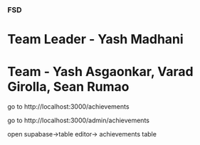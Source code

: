 ### FSD


# Team Leader - Yash Madhani 
# Team - Yash Asgaonkar, Varad Girolla, Sean Rumao

go to http://localhost:3000/achievements

go to http://localhost:3000/admin/achievements

open supabase->table editor-> achievements table

